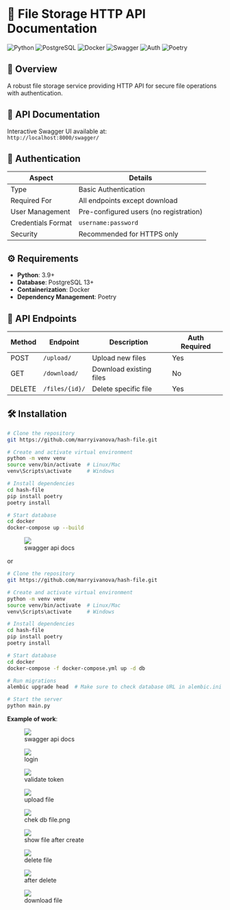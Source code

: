 # 📁 File Storage HTTP API Documentation

![Python](https://img.shields.io/badge/python-3.9%2B-blue)
![PostgreSQL](https://img.shields.io/badge/PostgreSQL-13%2B-blue)
![Docker](https://img.shields.io/badge/Docker-supported-blue)
![Swagger](https://img.shields.io/badge/docs-Swagger-green)
![Auth](https://img.shields.io/badge/auth-Basic-yellowgreen)
![Poetry](https://img.shields.io/badge/deps-Poetry-orange)

## 🌟 Overview
A robust file storage service providing HTTP API for secure file operations with authentication.

## 🔗 API Documentation
Interactive Swagger UI available at:  
`http://localhost:8000/swagger/`

## 🔐 Authentication
| Aspect              | Details                                  |
|---------------------|------------------------------------------|
| Type                | Basic Authentication                    |
| Required For        | All endpoints except download           |
| User Management     | Pre-configured users (no registration)  |
| Credentials Format  | `username:password`                     |
| Security            | Recommended for HTTPS only              |

## ⚙️ Requirements
- **Python**: 3.9+
- **Database**: PostgreSQL 13+
- **Containerization**: Docker
- **Dependency Management**: Poetry

## 🚀 API Endpoints
| Method | Endpoint       | Description                | Auth Required |
|--------|----------------|----------------------------|---------------|
| POST   | `/upload/`     | Upload new files           | Yes           |
| GET    | `/download/`   | Download existing files    | No            |
| DELETE | `/files/{id}/` | Delete specific file       | Yes           |

## 🛠️ Installation

```bash
# Clone the repository
git https://github.com/marryivanova/hash-file.git

# Create and activate virtual environment
python -m venv venv
source venv/bin/activate  # Linux/Mac
venv\Scripts\activate     # Windows

# Install dependencies
cd hash-file
pip install poetry
poetry install

# Start database
cd docker
docker-compose up --build
```
<figure>
  <img src="src/docs_content/docker.png">
  <figcaption>swagger api docs</figcaption>
</figure>

or 

```bash
# Clone the repository
git https://github.com/marryivanova/hash-file.git

# Create and activate virtual environment
python -m venv venv
source venv/bin/activate  # Linux/Mac
venv\Scripts\activate     # Windows

# Install dependencies
cd hash-file
pip install poetry
poetry install

# Start database
cd docker
docker-compose -f docker-compose.yml up -d db

# Run migrations
alembic upgrade head  # Make sure to check database URL in alembic.ini

# Start the server
python main.py
```

**Example of work**:

<figure>
  <img src="src/docs_content/swagger.png">
  <figcaption>swagger api docs</figcaption>
</figure>

<figure>
  <img src="src/docs_content/login.png">
  <figcaption>login</figcaption>
</figure>

<figure>
  <img src="src/docs_content/validate_token.png">
  <figcaption>validate token</figcaption>
</figure>

<figure>
  <img src="src/docs_content/upload_file.png">
  <figcaption>upload file</figcaption>
</figure>

<figure>
  <img src="src/docs_content/chek_db_file.png">
  <figcaption>chek db file.png</figcaption>
</figure>

<figure>
  <img src="src/docs_content/show_file_dir.png">
  <figcaption>show file after create</figcaption>
</figure>

<figure>
  <img src="src/docs_content/delete.png">
  <figcaption>delete file</figcaption>
</figure>


<figure>
  <img src="src/docs_content/after_delete.png">
  <figcaption>after delete</figcaption>
</figure>

<figure>
  <img src="src/docs_content/download.png">
  <figcaption>download file</figcaption>
</figure>